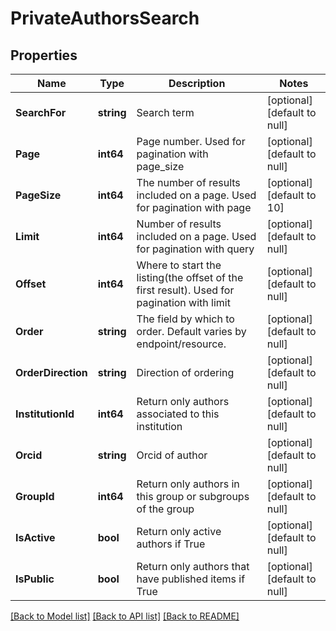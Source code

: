 # PrivateAuthorsSearch

## Properties
Name | Type | Description | Notes
------------ | ------------- | ------------- | -------------
**SearchFor** | **string** | Search term | [optional] [default to null]
**Page** | **int64** | Page number. Used for pagination with page_size | [optional] [default to null]
**PageSize** | **int64** | The number of results included on a page. Used for pagination with page | [optional] [default to 10]
**Limit** | **int64** | Number of results included on a page. Used for pagination with query | [optional] [default to null]
**Offset** | **int64** | Where to start the listing(the offset of the first result). Used for pagination with limit | [optional] [default to null]
**Order** | **string** | The field by which to order. Default varies by endpoint/resource. | [optional] [default to null]
**OrderDirection** | **string** | Direction of ordering | [optional] [default to null]
**InstitutionId** | **int64** | Return only authors associated to this institution | [optional] [default to null]
**Orcid** | **string** | Orcid of author | [optional] [default to null]
**GroupId** | **int64** | Return only authors in this group or subgroups of the group | [optional] [default to null]
**IsActive** | **bool** | Return only active authors if True | [optional] [default to null]
**IsPublic** | **bool** | Return only authors that have published items if True | [optional] [default to null]

[[Back to Model list]](../README.md#documentation-for-models) [[Back to API list]](../README.md#documentation-for-api-endpoints) [[Back to README]](../README.md)



